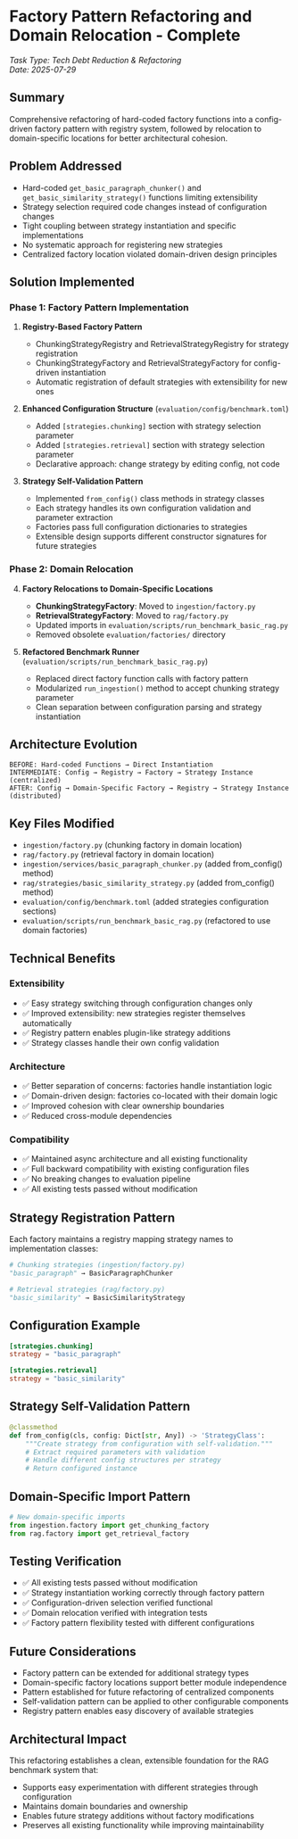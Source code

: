# Factory Pattern Refactoring and Domain Relocation - Complete

*Task Type: Tech Debt Reduction & Refactoring*  
*Date: 2025-07-29*

## Summary
Comprehensive refactoring of hard-coded factory functions into a config-driven factory pattern with registry system, followed by relocation to domain-specific locations for better architectural cohesion.

## Problem Addressed
- Hard-coded `get_basic_paragraph_chunker()` and `get_basic_similarity_strategy()` functions limiting extensibility
- Strategy selection required code changes instead of configuration changes
- Tight coupling between strategy instantiation and specific implementations
- No systematic approach for registering new strategies
- Centralized factory location violated domain-driven design principles

## Solution Implemented

### Phase 1: Factory Pattern Implementation
1. **Registry-Based Factory Pattern**
   - ChunkingStrategyRegistry and RetrievalStrategyRegistry for strategy registration
   - ChunkingStrategyFactory and RetrievalStrategyFactory for config-driven instantiation
   - Automatic registration of default strategies with extensibility for new ones

2. **Enhanced Configuration Structure** (`evaluation/config/benchmark.toml`)
   - Added `[strategies.chunking]` section with strategy selection parameter
   - Added `[strategies.retrieval]` section with strategy selection parameter
   - Declarative approach: change strategy by editing config, not code

3. **Strategy Self-Validation Pattern**
   - Implemented `from_config()` class methods in strategy classes
   - Each strategy handles its own configuration validation and parameter extraction
   - Factories pass full configuration dictionaries to strategies
   - Extensible design supports different constructor signatures for future strategies

### Phase 2: Domain Relocation
4. **Factory Relocations to Domain-Specific Locations**
   - **ChunkingStrategyFactory**: Moved to `ingestion/factory.py`
   - **RetrievalStrategyFactory**: Moved to `rag/factory.py`
   - Updated imports in `evaluation/scripts/run_benchmark_basic_rag.py`
   - Removed obsolete `evaluation/factories/` directory

5. **Refactored Benchmark Runner** (`evaluation/scripts/run_benchmark_basic_rag.py`)
   - Replaced direct factory function calls with factory pattern
   - Modularized `run_ingestion()` method to accept chunking strategy parameter
   - Clean separation between configuration parsing and strategy instantiation

## Architecture Evolution
```
BEFORE: Hard-coded Functions → Direct Instantiation
INTERMEDIATE: Config → Registry → Factory → Strategy Instance (centralized)
AFTER: Config → Domain-Specific Factory → Registry → Strategy Instance (distributed)
```

## Key Files Modified
- `ingestion/factory.py` (chunking factory in domain location)
- `rag/factory.py` (retrieval factory in domain location)
- `ingestion/services/basic_paragraph_chunker.py` (added from_config() method)
- `rag/strategies/basic_similarity_strategy.py` (added from_config() method)
- `evaluation/config/benchmark.toml` (added strategies configuration sections)
- `evaluation/scripts/run_benchmark_basic_rag.py` (refactored to use domain factories)

## Technical Benefits

### Extensibility
- ✅ Easy strategy switching through configuration changes only
- ✅ Improved extensibility: new strategies register themselves automatically
- ✅ Registry pattern enables plugin-like strategy additions
- ✅ Strategy classes handle their own config validation

### Architecture
- ✅ Better separation of concerns: factories handle instantiation logic
- ✅ Domain-driven design: factories co-located with their domain logic
- ✅ Improved cohesion with clear ownership boundaries
- ✅ Reduced cross-module dependencies

### Compatibility
- ✅ Maintained async architecture and all existing functionality
- ✅ Full backward compatibility with existing configuration files
- ✅ No breaking changes to evaluation pipeline
- ✅ All existing tests passed without modification

## Strategy Registration Pattern
Each factory maintains a registry mapping strategy names to implementation classes:
```python
# Chunking strategies (ingestion/factory.py)
"basic_paragraph" → BasicParagraphChunker

# Retrieval strategies (rag/factory.py)
"basic_similarity" → BasicSimilarityStrategy
```

## Configuration Example
```toml
[strategies.chunking]
strategy = "basic_paragraph"

[strategies.retrieval] 
strategy = "basic_similarity"
```

## Strategy Self-Validation Pattern
```python
@classmethod
def from_config(cls, config: Dict[str, Any]) -> 'StrategyClass':
    """Create strategy from configuration with self-validation."""
    # Extract required parameters with validation
    # Handle different config structures per strategy
    # Return configured instance
```

## Domain-Specific Import Pattern
```python
# New domain-specific imports
from ingestion.factory import get_chunking_factory
from rag.factory import get_retrieval_factory
```

## Testing Verification
- ✅ All existing tests passed without modification
- ✅ Strategy instantiation working correctly through factory pattern
- ✅ Configuration-driven selection verified functional
- ✅ Domain relocation verified with integration tests
- ✅ Factory pattern flexibility tested with different configurations

## Future Considerations
- Factory pattern can be extended for additional strategy types
- Domain-specific factory locations support better module independence
- Pattern established for future refactoring of centralized components
- Self-validation pattern can be applied to other configurable components
- Registry pattern enables easy discovery of available strategies

## Architectural Impact
This refactoring establishes a clean, extensible foundation for the RAG benchmark system that:
- Supports easy experimentation with different strategies through configuration
- Maintains domain boundaries and ownership
- Enables future strategy additions without factory modifications
- Preserves all existing functionality while improving maintainability
